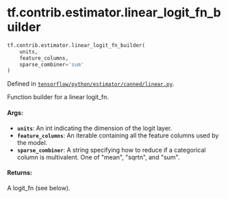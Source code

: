 <div itemscope itemtype="http://developers.google.com/ReferenceObject">
<meta itemprop="name" content="tf.contrib.estimator.linear_logit_fn_builder" />
<meta itemprop="path" content="Stable" />
</div>

# tf.contrib.estimator.linear_logit_fn_builder

``` python
tf.contrib.estimator.linear_logit_fn_builder(
    units,
    feature_columns,
    sparse_combiner='sum'
)
```



Defined in [`tensorflow/python/estimator/canned/linear.py`](/code/stable/tensorflow/python/estimator/canned/linear.py).

Function builder for a linear logit_fn.

#### Args:

* <b>`units`</b>: An int indicating the dimension of the logit layer.
* <b>`feature_columns`</b>: An iterable containing all the feature columns used by
    the model.
* <b>`sparse_combiner`</b>: A string specifying how to reduce if a categorical column
    is multivalent.  One of "mean", "sqrtn", and "sum".


#### Returns:

A logit_fn (see below).